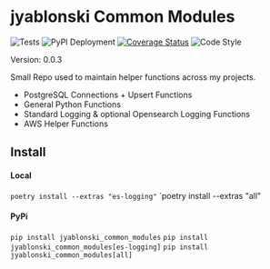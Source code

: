# jyablonski Common Modules
![Tests](https://github.com/jyablonski/jyablonski_common_modules/actions/workflows/test.yml/badge.svg) ![PyPI Deployment](https://github.com/jyablonski/jyablonski_common_modules/actions/workflows/deploy.yml/badge.svg) [![Coverage Status](https://coveralls.io/repos/github/jyablonski/jyablonski_common_modules/badge.svg?branch=master)](https://coveralls.io/github/jyablonski/jyablonski_common_modules?branch=master) ![Code Style](https://img.shields.io/badge/code%20style-black-000000.svg)

Version: 0.0.3

Small Repo used to maintain helper functions across my projects.

- PostgreSQL Connections + Upsert Functions
- General Python Functions
- Standard Logging & optional Opensearch Logging Functions
- AWS Helper Functions

## Install

#### Local
`poetry install --extras "es-logging"`
`poetry install --extras "all"

#### PyPi
`pip install jyablonski_common_modules`
`pip install jyablonski_common_modules[es-logging]`
`pip install jyablonski_common_modules[all]`